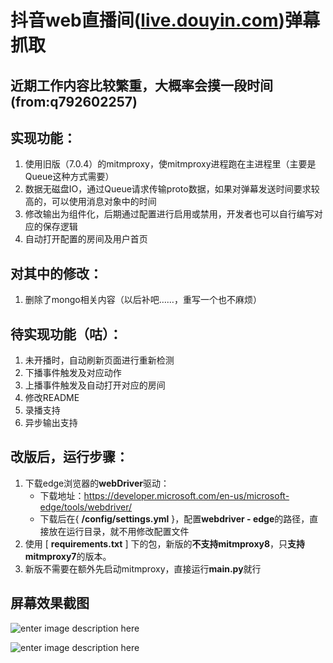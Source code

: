 # 抖音web直播间([live.douyin.com](https://live.douyin.com))弹幕抓取


## 近期工作内容比较繁重，大概率会摸一段时间 (from:q792602257)

## 实现功能： 
 1. 使用旧版（7.0.4）的mitmproxy，使mitmproxy进程跑在主进程里（主要是Queue这种方式需要） 
 2. 数据无磁盘IO，通过Queue请求传输proto数据，如果对弹幕发送时间要求较高的，可以使用消息对象中的时间 
 3. 修改输出为组件化，后期通过配置进行启用或禁用，开发者也可以自行编写对应的保存逻辑 
 4. 自动打开配置的房间及用户首页 
 
## 对其中的修改： 
1. 删除了mongo相关内容（以后补吧……，重写一个也不麻烦）  

## 待实现功能（咕）： 
1. 未开播时，自动刷新页面进行重新检测 
2. 下播事件触发及对应动作 
3. 上播事件触发及自动打开对应的房间 
4. 修改README 
5. 录播支持 
6. 异步输出支持 


## 改版后，运行步骤：

1. 下载edge浏览器的**webDriver**驱动：
   - 下载地址：https://developer.microsoft.com/en-us/microsoft-edge/tools/webdriver/
   - 下载后在{ **/config/settings.yml** }，配置**webdriver - edge**的路径，直接放在运行目录，就不用修改配置文件
3. 使用 [ **requirements.txt** ] 下的包，新版的**不支持mitmproxy8**，只**支持mitmproxy7**的版本。
4. 新版不需要在额外先启动mitmproxy，直接运行**main.py**就行


## **屏幕效果截图**

![enter image description here](https://github.com/FedoraLinux1/douyin_web_live/blob/main/20220519190807.png)

![enter image description here](https://github.com/gll19920817/tiktok_live/blob/main/WX20211129-144919@2x.png?raw=true)


